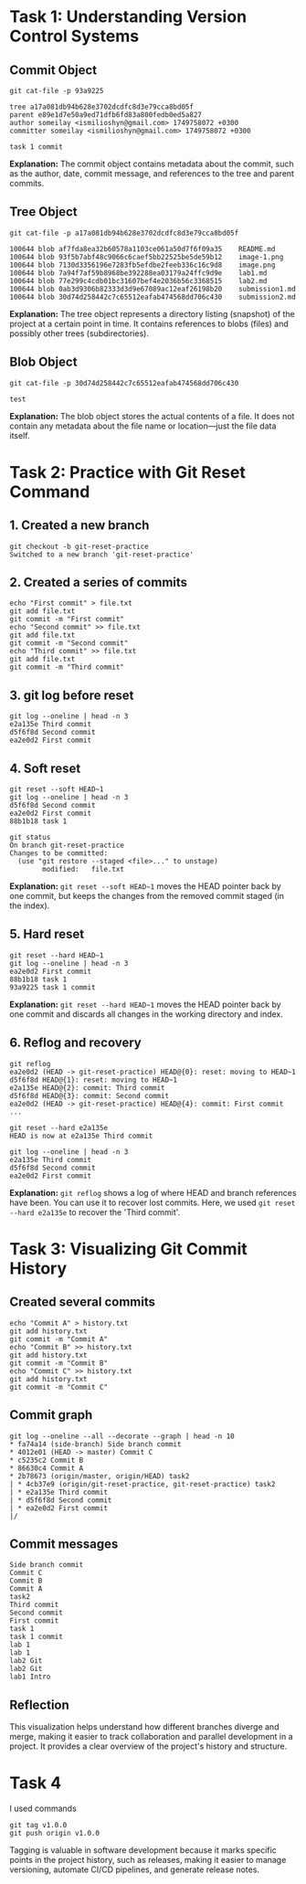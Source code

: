 # Task 1: Understanding Version Control Systems

## Commit Object
```
git cat-file -p 93a9225

tree a17a081db94b628e3702dcdfc8d3e79cca8bd05f
parent e89e1d7e50a9ed71dfb6fd83a800fedb0ed5a827
author someilay <ismilioshyn@gmail.com> 1749758072 +0300
committer someilay <ismilioshyn@gmail.com> 1749758072 +0300

task 1 commit
```
**Explanation:**
The commit object contains metadata about the commit, such as the author, date, commit message, and references to the tree and parent commits.

## Tree Object
```
git cat-file -p a17a081db94b628e3702dcdfc8d3e79cca8bd05f

100644 blob af7fda8ea32b60578a1103ce061a50d7f6f09a35    README.md
100644 blob 93f5b7abf48c9066c6caef5bb22525be5de59b12    image-1.png
100644 blob 7130d3356196e7283fb5efdbe2feeb336c16c9d8    image.png
100644 blob 7a94f7af59b8968be392288ea03179a24ffc9d9e    lab1.md
100644 blob 77e299c4cdb01bc31607bef4e2036b56c3368515    lab2.md
100644 blob 0ab3d9306b82333d3d9e67089ac12eaf26198b20    submission1.md
100644 blob 30d74d258442c7c65512eafab474568dd706c430    submission2.md
```
**Explanation:**
The tree object represents a directory listing (snapshot) of the project at a certain point in time. It contains references to blobs (files) and possibly other trees (subdirectories).

## Blob Object
```
git cat-file -p 30d74d258442c7c65512eafab474568dd706c430

test
```
**Explanation:**
The blob object stores the actual contents of a file. It does not contain any metadata about the file name or location—just the file data itself.

# Task 2: Practice with Git Reset Command

## 1. Created a new branch
```
git checkout -b git-reset-practice
Switched to a new branch 'git-reset-practice'
```

## 2. Created a series of commits
```
echo "First commit" > file.txt
git add file.txt
git commit -m "First commit"
echo "Second commit" >> file.txt
git add file.txt
git commit -m "Second commit"
echo "Third commit" >> file.txt
git add file.txt
git commit -m "Third commit"
```

## 3. git log before reset
```
git log --oneline | head -n 3
e2a135e Third commit
d5f6f8d Second commit
ea2e0d2 First commit
```

## 4. Soft reset
```
git reset --soft HEAD~1
git log --oneline | head -n 3
d5f6f8d Second commit
ea2e0d2 First commit
88b1b18 task 1

git status
On branch git-reset-practice
Changes to be committed:
  (use "git restore --staged <file>..." to unstage)
        modified:   file.txt
```
**Explanation:**
`git reset --soft HEAD~1` moves the HEAD pointer back by one commit, but keeps the changes from the removed commit staged (in the index).

## 5. Hard reset
```
git reset --hard HEAD~1
git log --oneline | head -n 3
ea2e0d2 First commit
88b1b18 task 1
93a9225 task 1 commit
```
**Explanation:**
`git reset --hard HEAD~1` moves the HEAD pointer back by one commit and discards all changes in the working directory and index.

## 6. Reflog and recovery
```
git reflog
ea2e0d2 (HEAD -> git-reset-practice) HEAD@{0}: reset: moving to HEAD~1
d5f6f8d HEAD@{1}: reset: moving to HEAD~1
e2a135e HEAD@{2}: commit: Third commit
d5f6f8d HEAD@{3}: commit: Second commit
ea2e0d2 (HEAD -> git-reset-practice) HEAD@{4}: commit: First commit
...

git reset --hard e2a135e
HEAD is now at e2a135e Third commit

git log --oneline | head -n 3
e2a135e Third commit
d5f6f8d Second commit
ea2e0d2 First commit
```
**Explanation:**
`git reflog` shows a log of where HEAD and branch references have been. You can use it to recover lost commits. Here, we used `git reset --hard e2a135e` to recover the 'Third commit'.

# Task 3: Visualizing Git Commit History

## Created several commits
```
echo "Commit A" > history.txt
git add history.txt
git commit -m "Commit A"
echo "Commit B" >> history.txt
git add history.txt
git commit -m "Commit B"
echo "Commit C" >> history.txt
git add history.txt
git commit -m "Commit C"
```

## Commit graph
```
git log --oneline --all --decorate --graph | head -n 10
* fa74a14 (side-branch) Side branch commit
* 4012e01 (HEAD -> master) Commit C
* c5235c2 Commit B
* 86630c4 Commit A
* 2b78673 (origin/master, origin/HEAD) task2
| * 4cb37e9 (origin/git-reset-practice, git-reset-practice) task2
| * e2a135e Third commit
| * d5f6f8d Second commit
| * ea2e0d2 First commit
|/  
```

## Commit messages
```
Side branch commit
Commit C
Commit B
Commit A
task2
Third commit
Second commit
First commit
task 1
task 1 commit
lab 1
lab 1
lab2 Git
lab2 Git
lab1 Intro
```

## Reflection
This visualization helps understand how different branches diverge and merge, making it easier to track collaboration and parallel development in a project. It provides a clear overview of the project's history and structure.

# Task 4

I used commands
```
git tag v1.0.0
git push origin v1.0.0
```

Tagging is valuable in software development because it marks specific points in the project history, such as releases, making it easier to manage versioning, automate CI/CD pipelines, and generate release notes.
